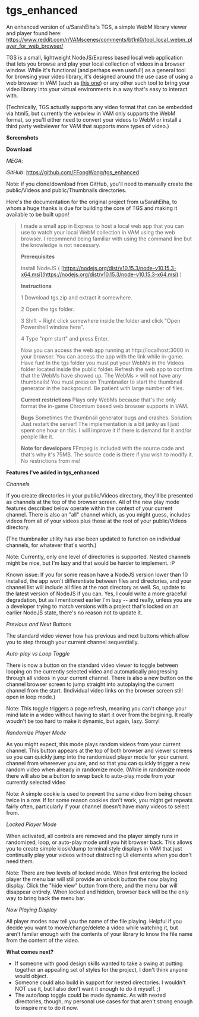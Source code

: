 # tgs_enhanced
An enhanced version of u/SarahEiha's TGS, a simple WebM library viewer and player found here:  
https://www.reddit.com/r/VAMscenes/comments/bt1nl0/tool_local_webm_player_for_web_browser/

TGS is a small, lightweight NodeJS/Express based local web application that lets you browse and play your local collection of videos in a browser window. While it's functional (and perhaps even useful!) as a general tool for browsing your video library, it's designed around the use case of using a web browser in VAM (such as [this one](https://www.reddit.com/r/VAMscenes/comments/c47698/easy_to_use_webplayer_i_wanted_to_share/)) or any other such tool to bring your video library into your virtual environments in a way that's easy to interact with. 

(Technically, TGS actually supports any video format that can be embedded via html5, but currently the webview in VAM only supports the WebM format, so you'll either need to convert your videos to WebM or install a third party webviewer for VAM that supports more types of video.)

**Screenshots**

**Download**

*MEGA*: 

*GitHub*: https://github.com/FFongWong/tgs_enhanced

Note: if you clone/download from GitHub, you'll need to manually create the public/Videos and public/Thumbnails directories.


Here's the documentation for the original project from u/SarahEiha, to whom a huge thanks is due for building the core of TGS and making it available to be built upon!

>I made a small app in Express to host a local web app that you can use to watch your local WebM collection in VAM using the web browser. I recommend being familiar with using the command line but the knowledge is not necessary.
>
>**Prerequisites**
>
> Install NodeJS ( [https://nodejs.org/dist/v10.15.3/node-v10.15.3-x64.msi](https://nodejs.org/dist/v10.15.3/node-v10.15.3-x64.msi) )
>
>**Instructions**
>
>    1   Download tgs.zip and extract it somewhere.
>
>    2   Open the tgs folder.
>
>    3   Shift + Right click somewhere inside the folder and click "Open Powershell window here".
>
>    4   Type "npm start" and press Enter.
>
> Now you can access the web app running at http://localhost:3000 in your browser. You can access the app with the link while in-game. Have fun!
> In the tgs folder you must put your WebMs in the Videos folder located inside the public folder. Refresh the web app to confirm that the WebMs have showed up. The WebMs > will not have any thumbnails! You must press on Thumbnailer to start the thumbnail generator in the background. Be patient with large number of files.
>
>**Current restrictions**
> Plays only WebMs because that's the only format the in-game Chromium based web browser supports in VAM.
>
>**Bugs**
> Sometimes the thumbnail generator bugs and crashes. Solution: Just restart the server!
> The implementation is a bit janky as I just spent one hour on this. I will improve it if there is demand for it and/or people like it.
>
>**Note for developers**
> FFmpeg is included with the source code and that's why it's 75MB. The source code is there if you wish to modify it. No restrictions from me!


**Features I've added in tgs_enhanced** 

*Channels*

If you create directories in your public/Videos directory, they'll be presented as channels at the top of the browser screen. All of the new play mode features described below operate within the context of your current channel. There is also an "all" channel which, as you might guess, includes videos from all of your videos plus those at the root of your public/Videos directory. 

(The thumbnailer utility has also been updated to function on individual channels, for whatever that's worth.)

Note: Currently, only one level of directories is supported. Nested channels might be nice, but I'm lazy and that would be harder to implement. :P

Known issue: If you for some reason have a NodeJS version lower than 10 installed, the app won't differentiate between files and directories, and your channel list will include all files at the root directory as well. So, update to the latest version of NodeJS if you can. Yes, I could write a more graceful degradation, but as I mentioned earlier I'm lazy -- and really, unless you are a developer trying to match versions with a project that's locked on an earlier NodeJS state, there's no reason not to update it.



*Previous and Next Buttons*

The standard video viewer how has previous and next buttons which allow you to step through your current channel sequentially.



*Auto-play vs Loop Toggle*

There is now a button on the standard video viewer to toggle between looping on the currently selected video and automatically progressing through all videos in your current channel. There is also a new button on the channel browser screen to jump straight into autoplaying the current channel from the start. (Individual video links on the browser screen still open in loop mode.)

Note: This toggle triggers a page refresh, meaning you can't change your mind late in a video without having to start it over from the begining. It really woudn't be too hard to make it dynamic, but again, lazy. Sorry!



*Randomize Player Mode*

As you might expect, this mode plays random videos from your current channel. This button appears at the top of both browser and viewer screens so you can quickly jump into the randomized player mode for your current channel from whereever you are, and so that you can quickly trigger a new random video when already in randomize mode. (While in randomize mode there will also be a button to swap back to auto-play mode from your currently selected video

Note: A simple cookie is used to prevent the same video from being chosen twice in a row. If for some reason cookies don't work, you might get repeats fairly often, particularly if your channel doesn't have many videos to select from. 



*Locked Player Mode*

When activated, all controls are removed and the player simply runs in randomized, loop, or auto-play mode until you hit browser back. This allows you to create simple kiosk/dump terminal style displays in VAM that just continually play your videos without distracting UI elements when you don't need them.

Note: There are two levels of locked mode. When first entering the locked player the menu bar will still provide an unlock button the now playing display. Click the "hide view" button from there, and the menu bar will disappear entirely. When locked and hidden, browser back will be the only way to bring back the menu bar.



*Now Playing Display*

All player modes now tell you the name of the file playing. Helpful if you decide you want to move/change/delete a video while watching it, but aren't familar enough with the contents of your library to know the file name from the content of the video.


**What comes next?**

- If someone with good design skills wanted to take a swing at putting together an appealing set of styles for the project, I don't think anyone would object.
- Someone could also build in support for nested directories. I wouldn't NOT use it, but I also don't want it enough to do it myself. ;)
- The auto/loop toggle could be made dynamic. As with nexted directories, though, my personal use cases for that aren't strong enough to inspire me to do it now.
